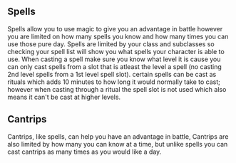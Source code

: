 ## Spells
Spells allow you to use magic to give you an advantage in battle however you are limited on how many spells you know and how many times you can use those pure day. Spells are limited by your class and subclasses so checking your spell list will show you what spells your character is able to use. When casting a spell make sure you know what level it is cause you can only cast spells from a slot that is atleast the level a spell (no casting 2nd level spells from a 1st level spell slot). certain spells can be cast as rituals which adds 10 minutes to how long it would normally take to cast; however when casting through a ritual the spell slot is not used which also means it can't be cast at higher levels.

## Cantrips
Cantrips, like spells, can help you have an advantage in battle, Cantrips are also limited by how many you can know at a time, but unlike spells you can cast cantrips as many times as you would like a day.